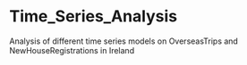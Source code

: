 # Time_Series_Analysis
Analysis of different time series models on OverseasTrips and NewHouseRegistrations in Ireland
